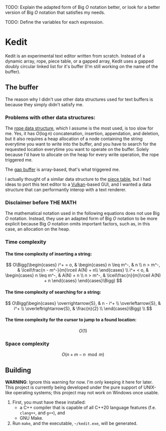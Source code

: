 TODO: Explain the adapted form of Big $O$ notation better, or look for a better
version of Big $O$ notation that satisfies my needs.

TODO: Define the variables for each expression.

# Kedit

Kedit is an experimental text editor written from scratch. Instead of a dynamic
array, rope, piece table, or a gapped array, Kedit uses a gapped doubly
circular linked list for it's buffer (I'm still working on the name of the
buffer).

## The buffer

The reason why I didn't use other data structures used for text buffers is
because they simply didn't satisfy me.

### Problems with other data structures:

The [rope data structure](https://en.wikipedia.org/wiki/Rope_(data_structure)
), which I assume is the most used, is too slow for me. Yes, it has
$O(\log{n})$ concatenation, insertion, appendation, and deletion, but it also
requires a heap allocation of a node containing the string everytime you want
to write into the buffer, and you have to search for the requested location
everytime you want to operate on the buffer. Solely because I'd have to
allocate on the heap for every write operation, the rope triggered me.

The [gap buffer](https://en.wikipedia.org/wiki/Gap_buffer) is array-based,
that's what triggered me.

I actually thought of a similar data structure to the [piece
table](https://en.wikipedia.org/wiki/Piece_table), but I had ideas to port this
text editor to a [Vulkan](https://www.vulkan.org/)-based GUI, and I wanted
a data structure that can performantly interop with a text renderer.

### Disclaimer before THE MATH

The mathematical notation used in the following equations does not use Big $O$
notation. Instead, they use an adapted form of Big $O$ notation to be more
explicit because Big $O$ notation omits important factors, such as, in this
case, an allocation on the heap.

### Time complexity

#### The time complexity of inserting a string:


$$
O\Bigg(\begin{cases}
  i^+ = o, & \begin{cases}
    n \leq m^-, & n \\
    n > m^-, & \lceil\frac{n - m^-}{m}\rceil A(N) + n\\
  \end{cases} \\
  i^+ < o, & \begin{cases}
    n \leq m^-, & A(N) + n \\
    n > m^-, & \lceil\frac{n}{m}\rceil A(N) + n
  \end{cases}
\end{cases}\Bigg)
$$

#### The time complexity of searching for a string:

$$
O\Bigg(\begin{cases}
  \overrightarrow{S}, & n - i^+ \\
  \overleftarrow{S}, & i^+ \\
  \overleftrightarrow{S}, & \frac{n}{2} \\
\end{cases}\Bigg) \\
$$

#### The time complexity for the cursor to jump to a found location:

$$
O(1)
$$

### Space complexity

$$
O(n + m - n \mod{m})
$$

## Building

**WARNING**: Ignore this warning for now. I'm only keeping it here for later.
This project is currently being developed under the pure support of UNIX-like
operating systems; this project may not work on Windows once usable.

1. First, you must have these installed:
	* a C++ compiler that is capable of all C++20 language features
	  (f.e. `clang++`, and `g++`), and
	* GNU Make.
2. Run `make`, and the executable, `~/kedit.exe`, will be generated.
